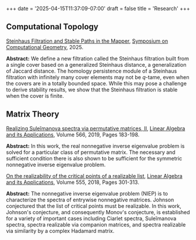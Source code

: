 +++
date = '2025-04-15T11:37:09-07:00'
draft = false
title = 'Research'
+++

## Computational Topology

[Steinhaus Filtration and Stable Paths in the Mapper](https://arxiv.org/abs/1906.08256), [Symposium on Computational Geometry](https://socg25.github.io/socg.html), 2025.

**Abstract:** We define a new filtration called the Steinhaus filtration built from a single cover based on a generalized Steinhaus distance, a generalization of Jaccard distance. 
The homology persistence module of a Steinhaus filtration with infinitely many cover elements may not be $q$-tame, even when the covers are in a totally bounded space. 
While this may pose a challenge to derive stability results, we show that the Steinhaus filtration is stable when the cover is finite. 

## Matrix Theory

[Realizing Suleĭmanova spectra via permutative matrices, II](https://arxiv.org/abs/1806.07036), [Linear Algebra and its Applications](https://doi.org/10.1016/j.laa.2018.12.030), Volume 566, 2019, Pages 183-198.

**Abstract:** In this work, the real nonnegative inverse eigenvalue problem is solved for a particular class of permutative matrix. 
The necessary and sufficient condition there is also shown to be sufficient for the symmetric nonnegative inverse eigenvalue problem.

[On the realizability of the critical points of a realizable list](https://arxiv.org/abs/1712.05454), [Linear Algebra and its Applications](https://doi.org/10.1016/j.laa.2018.06.024), Volume 555, 2018, Pages 301-313.

**Abstract:** The nonnegative inverse eigenvalue problem (NIEP) is to characterize the spectra of entrywise nonnegative matrices. 
Johnson conjectured that the list of critical points must be realizable. 
In this work, Johnson's conjecture, and consequently Monov's conjecture, is established for a variety of important cases including Ciarlet spectra, Suleĭmanova spectra, spectra realizable via companion matrices, and spectra realizable via similarity by a complex Hadamard matrix. 
